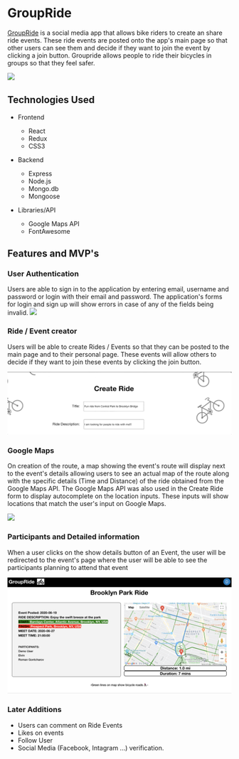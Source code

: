 # GroupRide

[GroupRide](https://groupride-aa.herokuapp.com/#/) is a social media app that allows bike riders to create an share ride events. These ride events are posted onto the app's main page so that other users can see them and decide if they want to join the event by clicking a join button. Groupride allows people to ride their bicycles in groups so that they feel safer.

![](gifs/splash.gif)

## Technologies Used

* Frontend
  * React
  * Redux
  * CSS3

* Backend
  * Express
  * Node.js
  * Mongo.db
  * Mongoose

* Libraries/API
  * Google Maps API
  * FontAwesome

## Features and MVP's

### User Authentication

Users are able to sign in to the application by entering email, username and password or login with their email and password. The application's forms for login and sign up will show errors in case of any of the fields being invalid. 
![](gifs/user-auth.gif)

### Ride / Event creator

Users will be able to create Rides / Events so that they can be posted to the main page and to their personal page. These events will allow others to decide if they want to join these events by clicking the join button.

![](gifs/create-form.gif)

### Google Maps 

On creation of the route, a map showing the event's route will display next to the event's details allowing users to see an actual map of the route along with the specific details (Time and Distance) of the ride obtained from the Google Maps API. The Google Maps API was also used in the Create Ride form to display autocomplete on the location inputs. These inputs will show locations that match the user's input on Google Maps.

![](gifs/index-page.gif)

### Participants and Detailed information

When a user clicks on the show details button of an Event, the user will be redirected to the event's page where the user will be able to see the participants planning to attend that event

![](gifs/showpage.png)

### Later Additions

* Users can comment on Ride Events
* Likes on events
* Follow User
* Social Media (Facebook, Intagram ...) verification. 



